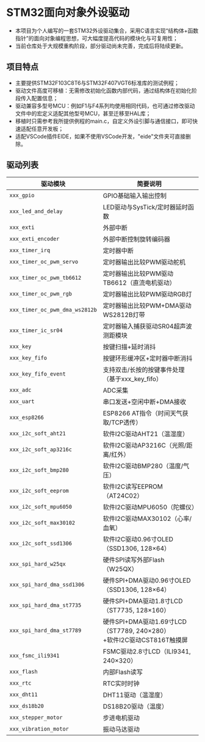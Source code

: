 # STM32面向对象外设驱动

- 本项目为个人编写的一套STM32外设驱动集合，采用C语言实现“结构体+函数指针”的面向对象编程思想，可大幅度提高代码的模块化与可复用性；
- 当前仓库处于大规模重构阶段，部分驱动尚未完善，完成后将陆续更新。

## 项目特点

- 主要提供STM32F103C8T6与STM32F407VGT6标准库的测试例程；
- 驱动文件高度可移植：无需修改初始化函数内部代码，通过结构体在初始化阶段传入配置信息；
- 驱动兼容多型号MCU：例如F1与F4系列均使用相同代码，也可通过修改驱动文件中的宏定义适配其他型号MCU，甚至迁移至HAL库；
- 移植时只需参考我所提供例程的main.c，自定义外设引脚与通信接口，即可快速适配任意开发板；
- 适配VSCode插件EIDE，如果不使用VSCode开发，"eide"文件夹可直接删除。

## 驱动列表

| 驱动模块                       | 简要说明 |
|-------------------------------|----------|
| `xxx_gpio`                    | GPIO基础输入输出控制 |
| `xxx_led_and_delay`           | LED驱动与SysTick/定时器延时函数 |
| `xxx_exti`                    | 外部中断 |
| `xxx_exti_encoder`            | 外部中断控制旋转编码器 |
| `xxx_timer_irq`               | 定时器中断 |
| `xxx_timer_oc_pwm_servo`      | 定时器输出比较PWM驱动舵机 |
| `xxx_timer_oc_pwm_tb6612`     | 定时器输出比较PWM驱动TB6612（直流电机驱动） |
| `xxx_timer_oc_pwm_rgb`        | 定时器输出比较PWM驱动RGB灯 |
| `xxx_timer_oc_pwm_dma_ws2812b`| 定时器输出比较PWM+DMA驱动WS2812B灯带 |
| `xxx_timer_ic_sr04`           | 定时器输入捕获驱动SR04超声波测距模块 |
| `xxx_key`                     | 按键扫描+延时消抖 |
| `xxx_key_fifo`                | 按键环形缓冲区+定时器中断消抖 |
| `xxx_key_fifo_event`          | 支持双击/长按的按键事件处理（基于xxx_key_fifo） |
| `xxx_adc`                     | ADC采集 |
| `xxx_uart`                    | 串口发送+空闲中断+DMA接收 |
| `xxx_esp8266`                 | ESP8266 AT指令（时间天气获取/TCP透传） |
| `xxx_i2c_soft_aht21`          | 软件I2C驱动AHT21（温湿度） |
| `xxx_i2c_soft_ap3216c`        | 软件I2C驱动AP3216C（光照/距离/红外） |
| `xxx_i2c_soft_bmp280`         | 软件I2C驱动BMP280（温度/气压） |
| `xxx_i2c_soft_eeprom`         | 软件I2C读写EEPROM（AT24C02） |
| `xxx_i2c_soft_mpu6050`        | 软件I2C驱动MPU6050（陀螺仪） |
| `xxx_i2c_soft_max30102`       | 软件I2C驱动MAX30102（心率/血氧） |
| `xxx_i2c_soft_ssd1306`        | 软件I2C驱动0.96寸OLED（SSD1306, 128×64） |
| `xxx_spi_hard_w25qx`          | 硬件SPI读写外部Flash（W25QX） |
| `xxx_spi_hard_dma_ssd1306`    | 硬件SPI+DMA驱动0.96寸OLED（SSD1306, 128×64） |
| `xxx_spi_hard_dma_st7735`     | 硬件SPI+DMA驱动1.8寸LCD（ST7735, 128×160） |
| `xxx_spi_hard_dma_st7789`     | 硬件SPI+DMA驱动1.69寸LCD（ST7789, 240×280）<br>+软件I2C驱动CST816T触摸屏 |
| `xxx_fsmc_ili9341`            | FSMC驱动2.8寸LCD（ILI9341, 240×320） |
| `xxx_flash`                   | 内部Flash读写 |
| `xxx_rtc`                     | RTC实时时钟 |
| `xxx_dht11`                   | DHT11驱动（温湿度） |
| `xxx_ds18b20`                 | DS18B20驱动（温度） |
| `xxx_stepper_motor`           | 步进电机驱动 |
| `xxx_vibration_motor`         | 振动马达驱动 |

